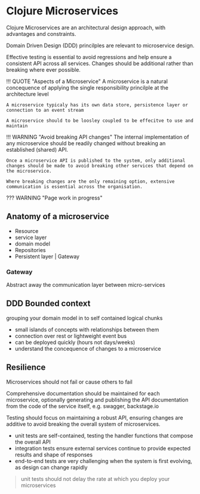 # Clojure Microservices

Clojure Microservices are an architectural design approach, with advantages and constraints.

Domain Driven Design (DDD) princilples are relevant to microservice design.

Effective testing is essential to avoid regressions and help ensure a consistent API across all services.  Changes should be additional rather than breaking where ever possible.

!!! QUOTE "Aspects of a Microservice"
    A microservice is a natural concequence of applying the single responsibility princilple at the architecture level

    A microservice typicaly has its own data store, persistence layer or connection to an event stream

    A microservice should to be loosley coupled to be effecitve to use and maintain


!!! WARNING "Avoid breaking API changes"
    The internal implementation of any microservice should be readily changed without breaking an established (shared) API.

    Once a microservice API is published to the system, only additional changes should be made to avoid breaking other services that depend on the microservice.

    Where breaking changes are the only remaining option, extensive communication is essential across the organisation.


??? WARNING "Page work in progress"

## Anatomy of a microservice

- Resource
- service layer
- domain model
- Repositories
- Persistent layer  |  Gateway


### Gateway

Abstract away the communication layer between micro-services


## DDD Bounded context

grouping your domain model in to self contained logical chunks

- small islands of concepts with relationships between them
- connection over rest or lightweight event bus
- can be deployed quickly (hours not days/weeks)
- understand the concequence of changes to a microservice


## Resilience

Microservices should not fail or cause others to fail

Comprehensive documentation should be maintained for each microservice, optionally generating and publishing the API documentation from the code of the service itself, e.g. swagger, backstage.io

Testing should focus on maintaining a robust API, ensuring changes are additive to avoid breaking the overall system of microservices.

- unit tests are self-contained, testing the handler functions that compose the overall API
- integration tests ensure external services continue to provide expected results and shape of responses
- end-to-end tests are very challenging when the system is first evolving, as design can change rapidly

> unit tests should not delay the rate at which you deploy your microservices

<!-- 
## why test

- ensure we are delivering value
- document the system, they are specifications - at different levels
- ensure the system works correctly

we test our ms so we can deplo with a sufficient level of confidence


- Outside in testing
start with your acceptance tests, that tell you whant your service is supposed to be doing
then work down through unit tests to code / repl

- executable specifications and living documents

- aggressive production monitoring
- eg some backs will send a $1 through the system to see what happens with the transaction, a small investment to test end to end the service and check if it works (picking your battles)


## feature files

Business requirements broken down into into features

- specific in the business content, general in the implementation

writing features is a collaborative effort, helping build up a common understanding and language


## Tools

Rest-Asured - testing restful web services
Serenity BDD reporting framework
swagger - uses annotations to document your api after the fact

-->
